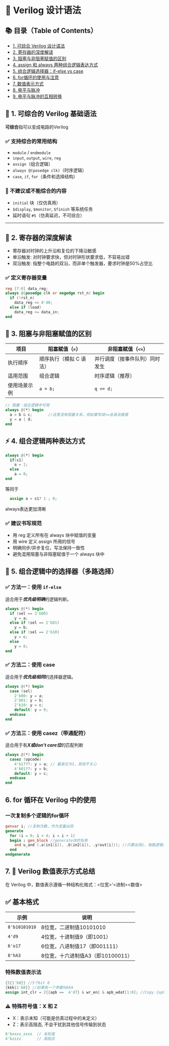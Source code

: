 # 🧠 Verilog 设计语法

## 📚 目录（Table of Contents）
- [1. 可综合 Verilog 设计语法](#1.-可综合的-Verilog-基础语法)
- [2. 寄存器的深度解读](#2-寄存器的深度解读)
- [3. 阻塞与非阻塞赋值的区别](#3-阻塞与非阻塞赋值的区别)
- [4. assign 和 always 两种组合逻辑表达方式](#4-assign-和-always-两种组合逻辑表达方式)
- [5. 组合逻辑选择器：if-else vs case](#5-组合逻辑选择器if-else-vs-case)
- [6. for循环的使用与注意](#6-for循环的使用与注意)
- [7. 数值表示方式](#7-数值表示方式)
- [8. 电平与脉冲](#8-电平与脉冲)
- [9. 电平与脉冲的互相转换](#9-电平与脉冲的互相转换)


## 📌 1. 可综合的 Verilog 基础语法
**可综合**指可以变成电路的Verilog
### ✅ 支持综合的常用结构
- `module` / `endmodule`
- `input`, `output`, `wire`, `reg`
- `assign`（组合逻辑）
- `always @(posedge clk)`（时序逻辑）
- `case`, `if`, `for`（条件和选择结构）

### 🚫 不建议或不能综合的内容
- `initial` 块（仅仿真用）
- `$display`, `$monitor`, `$finish` 等系统任务
- 延时语句 `#5`（仿真延迟，不可综合）

---

## 🧠 2. 寄存器的深度解读
- 寄存器对时钟的上升沿和复位的下降沿敏感
- 单沿触发: 对时钟要求快，但对时钟形状要求低，不容易出错
- 双沿触发: 指整个电路的双沿，而非单个触发器，要求时钟是50%占空比
### ✅ 定义寄存器变量
```verilog
reg [7:0] data_reg;
always @(posedge clk or negedge rst_n) begin
  if (!rst_n)
    data_reg <= 8'd0;
  else if (load)
    data_reg <= data_in;
end
```

## 🔄 3. 阻塞与非阻塞赋值的区别
| 项目     | 阻塞赋值（`=`）     | 非阻塞赋值（`<=`） |
| ------ | ------------- | ----------- |
| 执行顺序   | 顺序执行（模拟 C 语法） | 并行调度（按事件队列）同时发生 |
| 适用范围   | 组合逻辑          | 时序逻辑（推荐）    |
| 使用场景示例 | `a = b;`      | `q <= d;`   |
```verilog
// 阻塞：组合逻辑中可用
always @(*) begin
  a = b & c;       //这里没有阻塞关系，但如果写成<=会语法报错
  y = a | d;
end
```

## ⚡ 4. 组合逻辑两种表达方式
```verilog
always @(*) begin
  if(s1)
    a = 1;
  else
    a = 0;
end
```
等同于
```verilog
  assign a = s1? 1 ; 0;
```
always表达更加清晰
### ✅ 建议书写规范
- 用 reg 定义所有在 always 块中赋值的变量
- 用 wire 定义 assign 所用的信号
- 明确同步/异步复位，写法保持一致性
- 避免混用阻塞与非阻塞赋值于一个 always 块中


## 🎯 5. 组合逻辑中的选择器（多路选择）

### ✅ 方法一：使用 `if-else`
适合用于***优先级明确***的逻辑判断。
```verilog
always @(*) begin
  if (sel == 2'b00)
    y = a;
  else if (sel == 2'b01)
    y = b;
  else if (sel == 2'b10)
    y = c;
  else
    y = 0;
end
```

### ✅ 方法二：使用 case
适合用于***优先级相同***的选择器逻辑。
```verilog
always @(*) begin
  case (sel)
    2'b00: y = a;
    2'b01: y = b;
    2'b10: y = c;
    default: y = 0;
  endcase
end
```

### ✅ 方法三：使用 casez（带通配符）
适合用于有***X或don't care位***的匹配判断
```verilog
always @(*) begin
  casez (opcode)
    4'b1???: y = a; // 最高位为1，其他不关心
    4'b01??: y = b;
    default: y = c;
  endcase
end
```

## 6. for 循环在 Verilog 中的使用
### 一次复制多个逻辑的for循环
```verilog
genvar i; //复制次数，作为变量出现
generate
  for (i = 0; i < 4; i = i + 1)
  begin : gen_block //generate块的名称
    and u_and (.a(in1[i]), .b(in2[i]), .y(out[i])); //只要出现i，电路逻辑就会被复制
  end
endgenerate
```

## 7. 🔢 Verilog 数值表示方式总结

在 Verilog 中，数值表示遵循一种结构化格式：<位宽>'<进制><数值>
## ✅ 基本格式

| 示例         | 说明                             |
|--------------|----------------------------------|
| `8'b10101010` | 8位宽，二进制值10101010          |
| `4'd9`        | 4位宽，十进制值9（即1001）       |
| `6'o17`       | 6位宽，八进制值17（即001111）      |
| `8'hA3`       | 8位宽，十六进制值A3（即10100011）|

### 特殊数值表示法
```verilog
{5{1'b0}} //5个bit 0
{kkk{1'b0}} //如果有一个参数叫kkk
assign int_clr = 2{{apb ==  4'd7} & wr_en} & apb_wdat[1:0]; //Copy {apb ==  4'd7} & wr_en} into two bits
```

### ⚠️ 特殊符号值：X 和 Z
- X：表示未知（可能是仿真过程中的未定义）
- Z：表示高阻态, 不会干扰到其他信号传输到状态
```verilog
8'bxxxx_xxxx  // 未知值
4'bzzzz       // 高阻态
```


